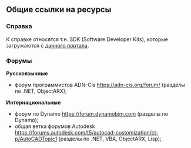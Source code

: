 ## Общие ссылки на ресурсы
### Справка
К справке относятся т.н. SDK (Software Developer Kits), которые загружаются с [данного портала](https://www.autodesk.ru/autodesk-developer-network/software-platform-russian/develop-autocad). 
### Форумы
**Русскоязычные**
- форум программистов ADN-Cis https://adn-cis.org/forum/ (разделы по .NET, ObjectARX);

**Интернациональные**
- форум по Dynamo https://forum.dynamobim.com (разделы по Dynamo);
- общая ветка форумов Autodesk https://forums.autodesk.com/t5/autocad-customization/ct-p/AutoCADTopic1 (разделы по .NET, VBA, ObjectARX, Lisp);
